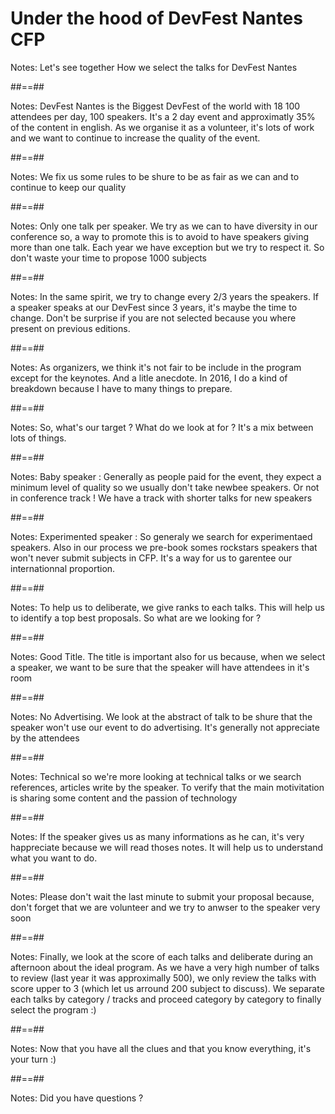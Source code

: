 
<!-- .slide: data-background="./assets/images/alen-jacob-589057-unsplash.jpg" class="transition text-red"  -->

# Under the hood of DevFest Nantes CFP

Notes:
Let's see together How we select the talks for DevFest Nantes

##==##

<!-- .slide: data-background="./assets/images/devfest_nantes.jpg" class="transition text-red no-filter"  -->

Notes:
DevFest Nantes is the Biggest DevFest of the world with 18 100 attendees per day, 100 speakers. It's a 2 day event and approximatly 35% of the content in english. As we organise it as a volunteer, it's lots of work and we want to continue to increase the quality of the event.

##==##

<!-- .slide: data-background="./assets/images/mark-duffel-422279-unsplash.jpg" class="transition text-red no-filter"  -->

Notes:
We fix us some rules to be shure to be as fair as we can and to continue to keep our quality

##==##

<!-- .slide: data-background="./assets/images/samuel-zeller-699374-unsplash.jpg" class="transition text-red no-filter"  -->

Notes:
Only one talk per speaker. We try as we can to have diversity in our conference so, a way to promote this is to avoid to have speakers giving more than one talk. Each year we have exception but we try to respect it. So don't waste your time to propose 1000 subjects

##==##

<!-- .slide: data-background="./assets/images/ross-findon-303091-unsplash.jpg" class="transition text-red no-filter"  -->

Notes:
In the same spirit, we try to change every 2/3 years the speakers. If a speaker speaks at our DevFest since 3 years, it's maybe the time to change. Don't be surprise if you are not selected because you where present on previous editions.

##==##

<!-- .slide: data-background="./assets/images/alex-pudov-588871-unsplash.jpg" class="transition text-red no-filter"  -->

Notes:
As organizers, we think it's not fair to be include in the program except for the keynotes. And a litle anecdote. In 2016, I do a kind of breakdown because I have to many things to prepare. 

##==##

<!-- .slide: data-background="./assets/images/artur-matosyan-621946-unsplash.jpg" class="transition text-red no-filter"  -->

Notes:
So, what's our target ? What do we look at for ?
It's a mix between lots of things.

##==##

<!-- .slide: data-background="./assets/images/chayene-rafaela-788075-unsplash.jpg" class="transition text-red no-filter"  -->

Notes:
Baby speaker : Generally as people paid for the event, they expect a minimum level of quality so we usually don't take newbee speakers. Or not in conference track ! We have a track with shorter talks for new speakers

##==##

<!-- .slide: data-background="./assets/images/neonbrand-265876-unsplash.jpg" class="transition text-red no-filter"  -->

Notes:
Experimented speaker : So generaly we search for experimentaed speakers. Also in our process we pre-book somes rockstars speakers that won't never submit subjects in CFP. It's a way for us to garentee our internationnal proportion.


##==##

<!-- .slide: data-background="./assets/images/element5-digital-763867-unsplash.jpg" class="transition text-red no-filter"  -->

Notes:
To help us to deliberate, we give ranks to each talks. This will help us to identify a top best proposals. So what are we looking for ? 


##==##

<!-- .slide: data-background="./assets/images/karim-ghantous-333364-unsplash.jpg" class="transition text-red no-filter"  -->

Notes:
Good Title. The title is important also for us because, when we select a speaker, we want to be sure that the speaker will have attendees in it's room

##==##

<!-- .slide: data-background="./assets/images/aaron-sebastian-705195-unsplash.jpg" class="transition text-red no-filter"  -->

Notes:
No Advertising. We look at the abstract of talk to be shure that the speaker won't use our event to do advertising. It's generally not appreciate by the attendees

##==##

<!-- .slide: data-background="./assets/images/markus-spiske-357131-unsplash.jpg" class="transition text-red no-filter"  -->

Notes:
Technical so we're more looking at technical talks or we search references, articles write by the speaker. To verify that the main motivitation is sharing some content and the passion of technology 


##==##

<!-- .slide: data-background="./assets/images/rawpixel-252130-unsplash.jpg" class="transition text-red no-filter"  -->

Notes:
If the speaker gives us as many informations as he can, it's very happreciate because we will read thoses notes. It will help us to understand what you want to do.


##==##

<!-- .slide: data-background="./assets/images/rawpixel-552391-unsplash.jpg" class="transition text-red no-filter"  -->

Notes:
Please don't wait the last minute to submit your proposal because, don't forget that we are volunteer and we try to anwser to the speaker very soon

##==##

<!-- .slide: data-background="./assets/images/deliberation.png" class="transition text-red no-filter"  -->

Notes:
Finally, we look at the score of each talks and deliberate during an afternoon about the ideal program. As we have a very high number of talks to review (last year it was approximally 500), we only review the talks with score upper to 3 (which let us arround 200 subject to discuss). We separate each talks by category / tracks and proceed category by category to finally select the program :)

##==##

<!-- .slide: data-background="./assets/images/joey-sforza-20571-unsplash.jpg" class="transition text-red no-filter"  -->

Notes:
Now that you have all the clues and that you know everything, it's your turn :)

##==##

<!-- .slide: data-background="./assets/images/emily-morter-188019-unsplash.jpg" class="transition text-red no-filter"  -->

Notes:
Did you have questions ?
